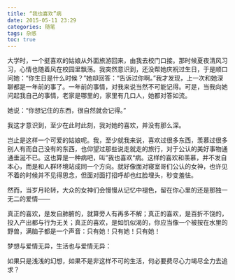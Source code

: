 ```yaml
---
title: “我也喜欢”病
date: 2015-05-11 23:29
categories: 随笔
tags: 杂感
toc: true
---
```

大学时，一个挺喜欢的姑娘从外面旅游回来，由我去校门口接。那时候夏夜清风习习，心情也随着风在校园里飘荡。我突然意识到，还没帮她庆祝过生日，于是顺口问她：“你生日是什么时候？”她却回答：“告诉过你啊。”我才发现，上一次和她深聊都是一年前的事了。一年前的事情，对我来说当然不可能记得。可是，当我向她问起我自己的事情，老家是哪里的，家里有几口人，她都对答如流。

她说：“你想记住的东西，很自然就会记得。”

我这才意识到，至少在此时此刻，我对她的喜欢，并没有那么深。

岂止是这样一个可爱的姑娘呢。我，至少就我来说，喜欢过很多东西，羡慕过很多别人有而自己没有的东西，也仰望过那些说走就走的旅行，对于公认的美好事物通通垂涎不已。这也算是一种病吧，叫”我也喜欢“病。这样的喜欢和羡慕，并不发自本心，而是和人群环境站成同一个方向。就好像面对寝室哥们公认的女神，也许见不着的时候并不见得思念，但面对面打招呼却也红脸埋头，秒变羞怯。

然而，当岁月轮转，大众的女神们会慢慢从记忆中褪色，留在你心里的还是那独一无二的爱情——

真正的喜欢，是发自肺腑的，就算旁人有再多不解；真正的喜欢，是百折不饶的，投入产出都与行为无关；真正的喜欢，是如饥似渴的，你应当像一个被按在水里的野兽，满脑子都是一个声音：只有她！只有她！只有她！

梦想与爱情无异，生活也与爱情无异：

如果只是浅浅的幻想，如果不是非这样不可的生活，何必要费尽心力竭尽全力去追求？

